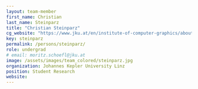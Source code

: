 ```yaml
---
layout: team-member
first_name: Christian
last_name: Steinparz
title: "Christian Steinparz"
cg_website: "https://www.jku.at/en/institute-of-computer-graphics/about-us/vcc/christian-steinparz/" #remove to show person directly on data-vis page
key: steinparz
permalink: /persons/steinparz/
role: undergrad
# email: moritz.schoefl@jku.at
image: /assets/images/team_colored/steinparz.jpg
organization: Johannes Kepler University Linz
position: Student Research
website: 
---
```

